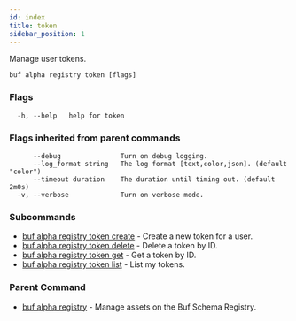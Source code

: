 ```yaml
---
id: index
title: token
sidebar_position: 1
---
```

Manage user tokens.

```
buf alpha registry token [flags]
```

### Flags

```
  -h, --help   help for token
```

### Flags inherited from parent commands

```
      --debug               Turn on debug logging.
      --log_format string   The log format [text,color,json]. (default "color")
      --timeout duration    The duration until timing out. (default 2m0s)
  -v, --verbose             Turn on verbose mode.
```

### Subcommands

* [buf alpha registry token create](create)	 - Create a new token for a user.
* [buf alpha registry token delete](delete)	 - Delete a token by ID.
* [buf alpha registry token get](get)	 - Get a token by ID.
* [buf alpha registry token list](list)	 - List my tokens.

### Parent Command

* [buf alpha registry](index)	 - Manage assets on the Buf Schema Registry.
